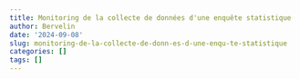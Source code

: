 ```yaml
---
title: Monitoring de la collecte de données d'une enquête statistique
author: Bervelin
date: '2024-09-08'
slug: monitoring-de-la-collecte-de-donn-es-d-une-enqu-te-statistique
categories: []
tags: []
---
```


